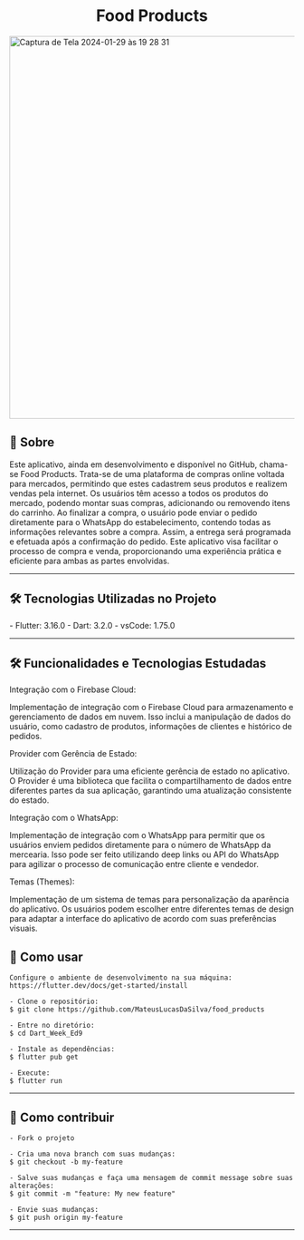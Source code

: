 
<h1 align="center">Food Products</h1>


<img width="675" alt="Captura de Tela 2024-01-29 às 19 28 31" src="https://github.com/MateusLucasDaSilva/food_products/assets/101568163/6a63f700-5ca5-46f9-b2e0-7bc995237fc7">

<h2>📖 Sobre</h2>
<p>
   Este aplicativo, ainda em desenvolvimento e disponível no GitHub, chama-se Food Products. Trata-se de uma plataforma de compras online voltada para mercados, permitindo que estes cadastrem seus produtos e realizem vendas pela internet. Os usuários têm acesso a todos os produtos do mercado, podendo montar suas compras, adicionando ou removendo itens do carrinho. Ao finalizar a compra, o usuário pode enviar o pedido diretamente para o WhatsApp do estabelecimento, contendo todas as informações relevantes sobre a compra. Assim, a entrega será programada e efetuada após a confirmação do pedido. Este aplicativo visa facilitar o processo de compra e venda, proporcionando uma experiência prática e eficiente para ambas as partes envolvidas.

</p>


---
<h2>🛠️ Tecnologias Utilizadas no Projeto</h2>
  - Flutter: 3.16.0
  - Dart: 3.2.0
  - vsCode: 1.75.0


---


<h2>🛠️ Funcionalidades e Tecnologias Estudadas</h2>

<p>
Integração com o Firebase Cloud:

Implementação de integração com o Firebase Cloud para armazenamento e gerenciamento de dados em nuvem. Isso inclui a manipulação de dados do usuário, como cadastro de produtos, informações de clientes e histórico de pedidos.

Provider com Gerência de Estado:

Utilização do Provider para uma eficiente gerência de estado no aplicativo. O Provider é uma biblioteca que facilita o compartilhamento de dados entre diferentes partes da sua aplicação, garantindo uma atualização consistente do estado.

Integração com o WhatsApp:

Implementação de integração com o WhatsApp para permitir que os usuários enviem pedidos diretamente para o número de WhatsApp da mercearia. Isso pode ser feito utilizando deep links ou API do WhatsApp para agilizar o processo de comunicação entre cliente e vendedor.

Temas (Themes):

Implementação de um sistema de temas para personalização da aparência do aplicativo. Os usuários podem escolher entre diferentes temas de design para adaptar a interface do aplicativo de acordo com suas preferências visuais.
 
   </p>

<h2>🤔 Como usar</h2>

   ```
   Configure o ambiente de desenvolvimento na sua máquina:
   https://flutter.dev/docs/get-started/install

   - Clone o repositório:
   $ git clone https://github.com/MateusLucasDaSilva/food_products

   - Entre no diretório:
   $ cd Dart_Week_Ed9

   - Instale as dependências:
   $ flutter pub get

   - Execute:
   $ flutter run
   ```

---


<h2>💪 Como contribuir</h2>

   ```
   - Fork o projeto 

   - Cria uma nova branch com suas mudanças:
   $ git checkout -b my-feature

   - Salve suas mudanças e faça uma mensagem de commit message sobre suas alterações:
   $ git commit -m "feature: My new feature"

   - Envie suas mudanças:
   $ git push origin my-feature
   ```

---

